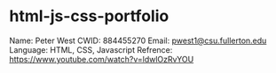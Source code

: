 # html-js-css-portfolio
Name: Peter West
CWID: 884455270
Email: pwest1@csu.fullerton.edu  
Language: HTML, CSS, Javascript
Refrence: https://www.youtube.com/watch?v=ldwlOzRvYOU
